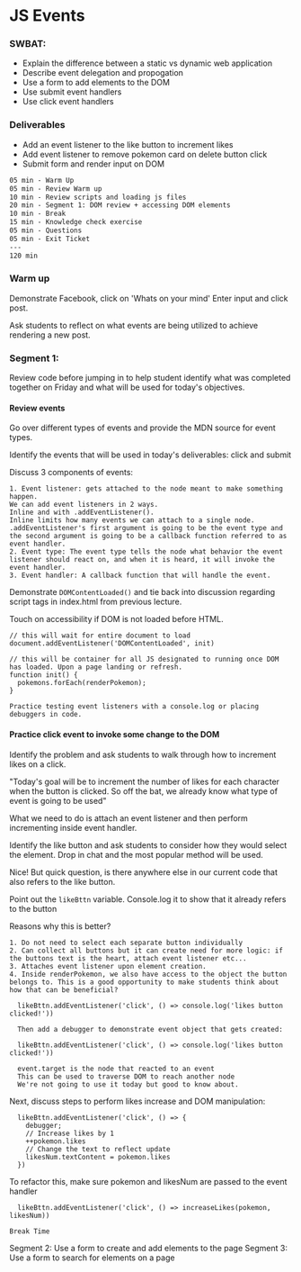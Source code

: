 # JS Events

### SWBAT:

- Explain the difference between a static vs dynamic web application
- Describe event delegation and propogation
- Use a form to add elements to the DOM
- Use submit event handlers
- Use click event handlers 

### Deliverables

- Add an event listener to the like button to increment likes
- Add event listener to remove pokemon card on delete button click
- Submit form and render input on DOM 

```txt
05 min - Warm Up
05 min - Review Warm up
10 min - Review scripts and loading js files
20 min - Segment 1: DOM review + accessing DOM elements
10 min - Break
15 min - Knowledge check exercise
05 min - Questions
05 min - Exit Ticket
---
120 min
```

### Warm up 

Demonstrate Facebook, click on 'Whats on your mind' Enter input and click post.

Ask students to reflect on what events are being utilized to achieve rendering a new post.  

### Segment 1:

Review code before jumping in to help student identify what was completed together on Friday and what will be used for today's objectives.

#### Review events

Go over different types of events and provide the MDN source for event types.

Identify the events that will be used in today's deliverables: click and submit

Discuss 3 components of events:

```
1. Event listener: gets attached to the node meant to make something happen. 
We can add event listeners in 2 ways. 
Inline and with .addEventListener(). 
Inline limits how many events we can attach to a single node. 
.addEventListener's first argument is going to be the event type and the second argument is going to be a callback function referred to as event handler. 
2. Event type: The event type tells the node what behavior the event listener should react on, and when it is heard, it will invoke the event handler.
3. Event handler: A callback function that will handle the event. 
```

Demonstrate `DOMContentLoaded()` and tie back into discussion regarding script tags in index.html from previous lecture.

Touch on accessibility if DOM is not loaded before HTML.

```
// this will wait for entire document to load
document.addEventListener('DOMContentLoaded', init)

// this will be container for all JS designated to running once DOM has loaded. Upon a page landing or refresh.
function init() {
  pokemons.forEach(renderPokemon);
}

Practice testing event listeners with a console.log or placing debuggers in code.
```

#### Practice click event to invoke some change to the DOM

Identify the problem and ask students to walk through how to increment likes on a click.

"Today's goal will be to increment the number of likes for each character when the button is clicked. So off the bat, we already know what type of event is going to be used" 

What we need to do is attach an event listener and then perform incrementing inside event handler. 

Identify the like button and ask students to consider how they would select the element. Drop in chat and the most popular method will be used.

Nice! But quick question, is there anywhere else in our current code that also refers to the like button. 

Point out the `likeBttn` variable. Console.log it to show that it already refers to the button

Reasons why this is better?

```
1. Do not need to select each separate button individually
2. Can collect all buttons but it can create need for more logic: if the buttons text is the heart, attach event listener etc...
3. Attaches event listener upon element creation. 
4. Inside renderPokemon, we also have access to the object the button belongs to. This is a good opportunity to make students think about how that can be beneficial? 
```

```
  likeBttn.addEventListener('click', () => console.log('likes button clicked!'))
```

```
  Then add a debugger to demonstrate event object that gets created:

  likeBttn.addEventListener('click', () => console.log('likes button clicked!'))

  event.target is the node that reacted to an event
  This can be used to traverse DOM to reach another node
  We're not going to use it today but good to know about.
```

Next, discuss steps to perform likes increase and DOM manipulation:

```
  likeBttn.addEventListener('click', () => {
    debugger;
    // Increase likes by 1
    ++pokemon.likes
    // Change the text to reflect update
    likesNum.textContent = pokemon.likes
  })
```

To refactor this, make sure pokemon and likesNum are passed to the event handler

```
  likeBttn.addEventListener('click', () => increaseLikes(pokemon, likesNum))
```

```
Break Time
```

Segment 2:
Use a form to create and add elements to the page
Segment 3:
Use a form to search for elements on a page
